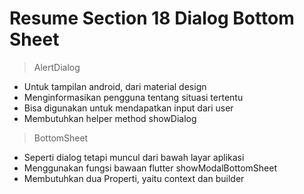 # Resume Section 18 Dialog Bottom Sheet

> AlertDialog
- Untuk tampilan android, dari material design
- Menginformasikan pengguna tentang situasi tertentu
- Bisa digunakan untuk mendapatkan input dari user
- Membutuhkan helper method showDialog

> BottomSheet
- Seperti dialog tetapi muncul dari bawah layar aplikasi
- Menggunakan fungsi bawaan flutter showModalBottomSheet
- Membutuhkan dua Properti, yaitu context dan builder
